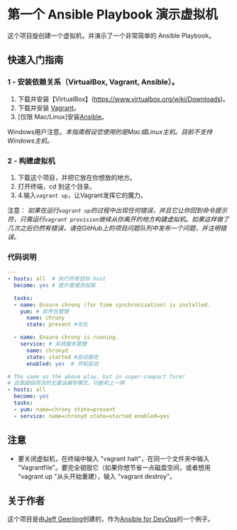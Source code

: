 # 第一个 Ansible Playbook 演示虚拟机

这个项目旋创建一个虚拟机，并演示了一个非常简单的 Ansible Playbook。

## 快速入门指南

### 1 - 安装依赖关系（VirtualBox, Vagrant, Ansible）。

  1. 下载并安装【VirtualBox】(https://www.virtualbox.org/wiki/Downloads)。
  2. 下载并安装 [Vagrant](http://www.vagrantup.com/downloads.html)。
  3. [仅限 Mac/Linux]安装[Ansible](http://docs.ansible.com/intro_installation.html)。

Windows用户注意。*本指南假设您使用的是Mac或Linux主机。目前不支持Windows主机。*

### 2 - 构建虚拟机

  1. 下载这个项目，并把它放在你想放的地方。
  2. 打开终端，cd 到这个目录。
  4. 4.输入`vagrant up`，让Vagrant发挥它的魔力。

注意： *如果在运行`vagrant up`的过程中出现任何错误，并且它让你回到命令提示符，只需运行`vagrant provision`继续从你离开的地方构建虚拟机。如果这样做了几次之后仍然有错误，请在GitHub上的项目问题队列中发布一个问题，并注明错误。*

### 代码说明

```yml
---
- hosts: all  # 执行所有目标 host
  become: yes # 提升管理员权限

  tasks:
  - name: Ensure chrony (for time synchronization) is installed.
    yum: # 软件包管理
      name: chrony
      state: present #存在

  - name: Ensure chrony is running.
    service: # 系统服务管理
      name: chronyd
      state: started #启动服务
      enabled: yes  # 开机启动

# The same as the above play, but in super-compact form!
# 这是超级简洁的无废话编写模式，功能和上一样
- hosts: all
  become: yes
  tasks:
  - yum: name=chrony state=present
  - service: name=chronyd state=started enabled=yes
```


## 注意

  - 要关闭虚拟机，在终端中输入 "vagrant halt"，在同一个文件夹中输入 "Vagrantfile"。要完全销毁它（如果你想节省一点磁盘空间，或者想用 "vagrant up "从头开始重建），输入 "vagrant destroy"。

## 关于作者

这个项目是由[Jeff Geerling](https://www.jeffgeerling.com/)创建的，作为[Ansible for DevOps](https://www.ansiblefordevops.com/)的一个例子。

